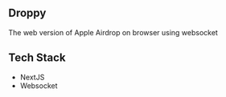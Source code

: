## Droppy

The web version of Apple Airdrop on browser using websocket

## Tech Stack

- NextJS
- Websocket
